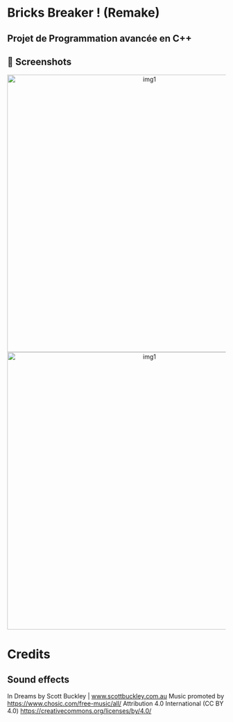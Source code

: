 # Bricks Breaker ! (Remake)
## Projet de Programmation avancée en C++

## 📱 Screenshots
<p align="center">
  <img src="https://github.com/user-attachments/assets/b2f5cc50-1310-4bee-bab4-335f5023b25f" alt="img1" width="640px" />
  <img src="https://github.com/user-attachments/assets/ce14a082-91a0-4a50-9b47-a86e0c6bce2e" alt="img1" width="640px" />
</p>


# Credits

## Sound effects
In Dreams by Scott Buckley | www.scottbuckley.com.au
Music promoted by https://www.chosic.com/free-music/all/
Attribution 4.0 International (CC BY 4.0)
https://creativecommons.org/licenses/by/4.0/ 
